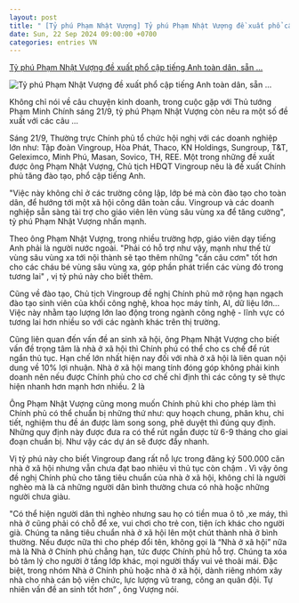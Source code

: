 ```yaml
---
layout: post
title: " [Tỷ phú Phạm Nhật Vượng] Tỷ phú Phạm Nhật Vượng đề xuất phổ cập tiếng Anh toàn dân, sẵn ..."
date: Sun, 22 Sep 2024 09:00:00 +0700
categories: entries VN
---
```

[Tỷ phú Phạm Nhật Vượng đề xuất phổ cập tiếng Anh toàn dân, sẵn ...](https://cafef.vn/ty-phu-pham-nhat-vuong-de-xuat-pho-cap-tieng-anh-toan-dan-san-sang-tai-tro-cho-giao-vien-len-vung-sau-vung-xa-188240922080813329.chn)

![Tỷ phú Phạm Nhật Vượng đề xuất phổ cập tiếng Anh toàn dân, sẵn ...](https://cafefcdn.com/zoom/600_315/203337114487263232/2024/9/22/avatar1726967191347-172696719155149479277.jpg)

Không chỉ nói về câu chuyện kinh doanh, trong cuộc gặp với Thủ tướng Phạm Minh Chính sáng 21/9, tỷ phú Phạm Nhật Vượng còn nêu ra một số đề xuất với các câu ...

Sáng 21/9, Thường trực Chính phủ tổ chức hội nghị với các doanh nghiệp lớn như: Tập đoàn Vingroup, Hòa Phát, Thaco, KN Holdings, Sungroup, T&T, Geleximco, Minh Phú, Masan, Sovico, TH, REE. Một trong những đề xuất được ông Phạm Nhật Vượng, Chủ tịch HĐQT Vingroup nêu là đề xuất Chính phủ tăng đào tạo, phổ cập tiếng Anh.

"Việc này không chỉ ở các trường công lập, lớp bé mà còn đào tạo cho toàn dân, để hướng tới một xã hội công dân toàn cầu. Vingroup và các doanh nghiệp sẵn sàng tài trợ cho giáo viên lên vùng sâu vùng xa để tăng cường", tỷ phú Phạm Nhật Vượng nhấn mạnh.

Theo ông Phạm Nhật Vượng, ﻿trong nhiều trường hợp, giáo viên dạy tiếng Anh phải là người nước ngoài. "Phải có hỗ trợ như vậy, mạnh như thế từ vùng sâu vùng xa tới nội thành sẽ tạo thêm những "cần câu cơm" tốt hơn cho các cháu bé vùng sâu vùng xa, góp phần phát triển các vùng đó trong tương lai" , vị tỷ phú này cho biết thêm.

﻿Cũng về đào tạo, Chủ tịch Vingroup đề nghị Chính phủ mở rộng hạn ngạch đào tạo sinh viên của khối công nghệ, khoa học máy tính, AI, dữ liệu lớn... Việc này nhằm tạo lượng lớn lao động trong ngành công nghệ - lĩnh vực có tương lai hơn nhiều so với các ngành khác trên thị trường.

Cũng liên quan đến vấn đề an sinh xã hội, ông Phạm Nhật Vượng cho biết vấn đề trọng tâm là ﻿nhà ở xã hội thì Chính phú có thể cho cs chế để rút ngắn thủ tục. Hạn chế lớn nhất hiện nay đối với nhà ở xã hội là liên quan nội dung về 10% lợi nhuận. Nhà ở xã hội mang tính đóng góp không phải kinh doanh nên nếu được Chính phủ cho cơ chế chỉ định thì các công ty sẽ thực hiện nhanh hơn mạnh hơn nhiều. 2 là

Ông Phạm Nhật Vượng cũng mong muốn Chính phủ khi cho phép làm thì Chính phủ có thể chuẩn bị những thứ như: quy hoạch chung, phân khu, chi tiết, nghiệm thu đề án được làm song song, phê duyệt thì đúng quy định. Những quy định này được đưa ra có thể rút ngắn được từ 6-9 tháng cho giai đoạn chuẩn bị. Như vậy các dự án sẽ được đẩy nhanh.

Vị tỷ phú này cho biết Vingroup đang rất nỗ lực trong đăng ký 500.000 căn nhà ở xã hội nhưng vẫn chưa đạt bao nhiêu vì thủ tục còn chậm . Vì vậy ông đề nghị Chính phủ cho tăng tiêu chuẩn của nhà ở xã hội, không chỉ là người nghèo mà là cả những người dân bình thường chưa có nhà hoặc những người chưa giàu.

"Có thể hiện người dân thì nghèo nhưng sau họ có tiền mua ô tô ,xe máy, thì nhà ở cũng phải có chỗ để xe, vui chơi cho trẻ con, tiện ích khác cho người già. Chúng ta nâng tiêu chuẩn nhà ở xã hội lên một chút thành nhà ở bình thường. Nếu được nữa thì cho phép đổi tên, không gọi là “Nhà ở xã hội” nữa mà là Nhà ở Chính phủ chẳng hạn, tức được Chính phủ hỗ trợ. Chúng ta xóa bỏ tâm lý cho người ở tầng lớp khác, mọi người thấy vui vẻ thoải mái. Đặc biệt, trong nhóm Nhà ở Chính phủ hoặc nhà ở xã hội, dành riêng nhóm xây nhà cho nhà cán bộ viên chức, lực lượng vũ trang, công an quân đội. Tự nhiên vấn đề an sinh tốt hơn” , ông Vượng nói.

